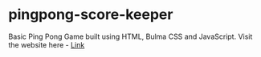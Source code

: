 # pingpong-score-keeper
Basic Ping Pong Game built using HTML, Bulma CSS and JavaScript.
Visit the website here - <a href="https://prabhu30.github.io/pingpong-score-keeper/" target="_blank">Link</a>
